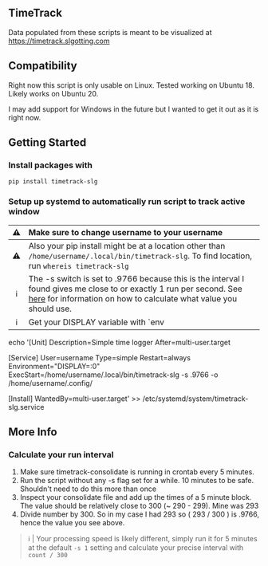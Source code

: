 ## TimeTrack

Data populated from these scripts is meant to be visualized at <https://timetrack.slgotting.com>


## Compatibility

Right now this script is only usable on Linux. Tested working on Ubuntu 18. Likely works on Ubuntu 20.

I may add support for Windows in the future but I wanted to get it out as it is right now.

## Getting Started

### Install packages with

`pip install timetrack-slg`


### Setup up systemd to automatically run script to track active window

 :warning: | Make sure to change username to your username
 :---: | :---
 :warning: | Also your pip install might be at a location other than `/home/username/.local/bin/timetrack-slg`. To find location, run `whereis timetrack-slg`
 :information_source: | The -s switch is set to .9766 because this is the interval I found gives me close to or exactly 1 run per second. See [here](#calculate-your-run-interval) for information on how to calculate what value you should use.
 :information_source: | Get your DISPLAY variable with `env | grep DISPLAY`

echo '[Unit]
Description=Simple time logger
After=multi-user.target

[Service]
User=username
Type=simple
Restart=always
Environment="DISPLAY=:0"
ExecStart=/home/username/.local/bin/timetrack-slg -s .9766 -o /home/username/.config/

[Install]
WantedBy=multi-user.target' >> /etc/systemd/system/timetrack-slg.service

## More Info

### Calculate your run interval

1. Make sure timetrack-consolidate is running in crontab every 5 minutes.
2. Run the script without any -s flag set for a while. 10 minutes to be safe. Shouldn't need to do this more than once
3. Inspect your consolidate file and add up the times of a 5 minute block. The value should be relatively close to 300 (~ 290 - 299). Mine was 293
4. Divide number by 300. So in my case I had 293 so ( 293 / 300 ) is .9766, hence the value you see above.

> :information_source: | Your processing speed is likely different, simply run it for 5 minutes at the default `-s 1` setting and calculate your precise interval with `count / 300`
